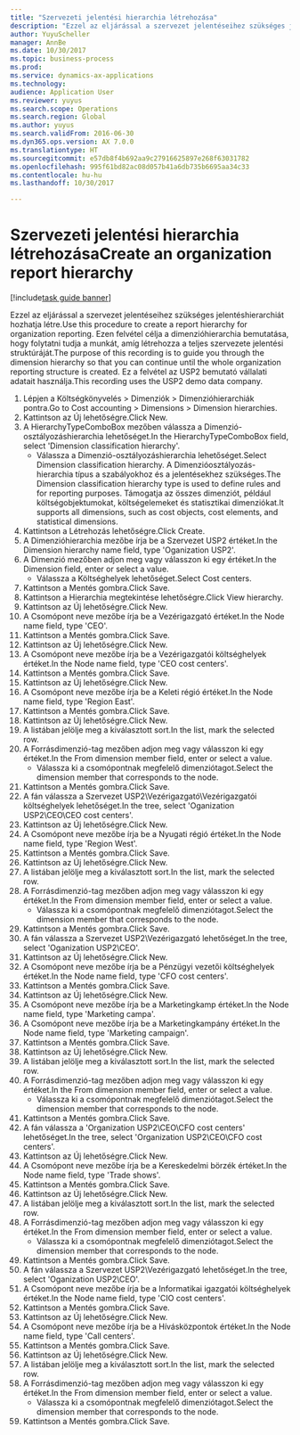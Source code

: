 ```yaml
--- 
title: "Szervezeti jelentési hierarchia létrehozása"
description: "Ezzel az eljárással a szervezet jelentéseihez szükséges jelentéshierarchiát hozhatja létre."
author: YuyuScheller
manager: AnnBe
ms.date: 10/30/2017
ms.topic: business-process
ms.prod: 
ms.service: dynamics-ax-applications
ms.technology: 
audience: Application User
ms.reviewer: yuyus
ms.search.scope: Operations
ms.search.region: Global
ms.author: yuyus
ms.search.validFrom: 2016-06-30
ms.dyn365.ops.version: AX 7.0.0
ms.translationtype: HT
ms.sourcegitcommit: e57db8f4b692aa9c27916625897e268f63031782
ms.openlocfilehash: 995f61bd82ac08d057b41a6db735b6695aa34c33
ms.contentlocale: hu-hu
ms.lasthandoff: 10/30/2017

---
```

# <a name="create-an-organization-report-hierarchy"></a><span data-ttu-id="0387a-103">Szervezeti jelentési hierarchia létrehozása</span><span class="sxs-lookup"><span data-stu-id="0387a-103">Create an organization report hierarchy</span></span>

[!include[task guide banner](../../includes/task-guide-banner.md)]

<span data-ttu-id="0387a-104">Ezzel az eljárással a szervezet jelentéseihez szükséges jelentéshierarchiát hozhatja létre.</span><span class="sxs-lookup"><span data-stu-id="0387a-104">Use this procedure to create a report hierarchy for organization reporting.</span></span> <span data-ttu-id="0387a-105">Ezen felvétel célja a dimenzióhierarchia bemutatása, hogy folytatni tudja a munkát, amíg létrehozza a teljes szervezete jelentési struktúráját.</span><span class="sxs-lookup"><span data-stu-id="0387a-105">The purpose of this recording is to guide you through the dimension hierarchy so that you can continue until the whole organization reporting structure is created.</span></span> <span data-ttu-id="0387a-106">Ez a felvétel az USP2 bemutató vállalati adatait használja.</span><span class="sxs-lookup"><span data-stu-id="0387a-106">This recording uses the USP2 demo data company.</span></span>

1. <span data-ttu-id="0387a-107">Lépjen a Költségkönyvelés > Dimenziók > Dimenzióhierarchiák pontra.</span><span class="sxs-lookup"><span data-stu-id="0387a-107">Go to Cost accounting > Dimensions > Dimension hierarchies.</span></span>
2. <span data-ttu-id="0387a-108">Kattintson az Új lehetőségre.</span><span class="sxs-lookup"><span data-stu-id="0387a-108">Click New.</span></span>
3. <span data-ttu-id="0387a-109">A HierarchyTypeComboBox mezőben válassza a Dimenzió-osztályozáshierarchia lehetőséget.</span><span class="sxs-lookup"><span data-stu-id="0387a-109">In the HierarchyTypeComboBox field, select 'Dimension classification hierarchy'.</span></span>
    * <span data-ttu-id="0387a-110">Válassza a Dimenzió-osztályozáshierarchia lehetőséget.</span><span class="sxs-lookup"><span data-stu-id="0387a-110">Select Dimension classification hierarchy.</span></span> <span data-ttu-id="0387a-111">A Dimenzióosztályozás-hierarchia típus a szabályokhoz és a jelentésekhez szükséges.</span><span class="sxs-lookup"><span data-stu-id="0387a-111">The Dimension classification hierarchy type is used to define rules and for reporting purposes.</span></span> <span data-ttu-id="0387a-112">Támogatja az összes dimenziót, például költségobjektumokat, költségelemeket és statisztikai dimenziókat.</span><span class="sxs-lookup"><span data-stu-id="0387a-112">It supports all dimensions, such as cost objects, cost elements, and statistical dimensions.</span></span>  
4. <span data-ttu-id="0387a-113">Kattintson a Létrehozás lehetőségre.</span><span class="sxs-lookup"><span data-stu-id="0387a-113">Click Create.</span></span>
5. <span data-ttu-id="0387a-114">A Dimenzióhierarchia mezőbe írja be a Szervezet USP2 értéket.</span><span class="sxs-lookup"><span data-stu-id="0387a-114">In the Dimension hierarchy name field, type 'Oganization USP2'.</span></span>
6. <span data-ttu-id="0387a-115">A Dimenzió mezőben adjon meg vagy válasszon ki egy értéket.</span><span class="sxs-lookup"><span data-stu-id="0387a-115">In the Dimension field, enter or select a value.</span></span>
    * <span data-ttu-id="0387a-116">Válassza a Költséghelyek lehetőséget.</span><span class="sxs-lookup"><span data-stu-id="0387a-116">Select Cost centers.</span></span>  
7. <span data-ttu-id="0387a-117">Kattintson a Mentés gombra.</span><span class="sxs-lookup"><span data-stu-id="0387a-117">Click Save.</span></span>
8. <span data-ttu-id="0387a-118">Kattintson a Hierarchia megtekintése lehetőségre.</span><span class="sxs-lookup"><span data-stu-id="0387a-118">Click View hierarchy.</span></span>
9. <span data-ttu-id="0387a-119">Kattintson az Új lehetőségre.</span><span class="sxs-lookup"><span data-stu-id="0387a-119">Click New.</span></span>
10. <span data-ttu-id="0387a-120">A Csomópont neve mezőbe írja be a Vezérigazgató értéket.</span><span class="sxs-lookup"><span data-stu-id="0387a-120">In the Node name field, type 'CEO'.</span></span>
11. <span data-ttu-id="0387a-121">Kattintson a Mentés gombra.</span><span class="sxs-lookup"><span data-stu-id="0387a-121">Click Save.</span></span>
12. <span data-ttu-id="0387a-122">Kattintson az Új lehetőségre.</span><span class="sxs-lookup"><span data-stu-id="0387a-122">Click New.</span></span>
13. <span data-ttu-id="0387a-123">A Csomópont neve mezőbe írja be a Vezérigazgatói költséghelyek értéket.</span><span class="sxs-lookup"><span data-stu-id="0387a-123">In the Node name field, type 'CEO cost centers'.</span></span>
14. <span data-ttu-id="0387a-124">Kattintson a Mentés gombra.</span><span class="sxs-lookup"><span data-stu-id="0387a-124">Click Save.</span></span>
15. <span data-ttu-id="0387a-125">Kattintson az Új lehetőségre.</span><span class="sxs-lookup"><span data-stu-id="0387a-125">Click New.</span></span>
16. <span data-ttu-id="0387a-126">A Csomópont neve mezőbe írja be a Keleti régió értéket.</span><span class="sxs-lookup"><span data-stu-id="0387a-126">In the Node name field, type 'Region East'.</span></span>
17. <span data-ttu-id="0387a-127">Kattintson a Mentés gombra.</span><span class="sxs-lookup"><span data-stu-id="0387a-127">Click Save.</span></span>
18. <span data-ttu-id="0387a-128">Kattintson az Új lehetőségre.</span><span class="sxs-lookup"><span data-stu-id="0387a-128">Click New.</span></span>
19. <span data-ttu-id="0387a-129">A listában jelölje meg a kiválasztott sort.</span><span class="sxs-lookup"><span data-stu-id="0387a-129">In the list, mark the selected row.</span></span>
20. <span data-ttu-id="0387a-130">A Forrásdimenzió-tag mezőben adjon meg vagy válasszon ki egy értéket.</span><span class="sxs-lookup"><span data-stu-id="0387a-130">In the From dimension member field, enter or select a value.</span></span>
    * <span data-ttu-id="0387a-131">Válassza ki a csomópontnak megfelelő dimenziótagot.</span><span class="sxs-lookup"><span data-stu-id="0387a-131">Select the dimension member that corresponds to the node.</span></span>  
21. <span data-ttu-id="0387a-132">Kattintson a Mentés gombra.</span><span class="sxs-lookup"><span data-stu-id="0387a-132">Click Save.</span></span>
22. <span data-ttu-id="0387a-133">A fán válassza a Szervezet USP2\Vezérigazgató\Vezérigazgatói költséghelyek lehetőséget.</span><span class="sxs-lookup"><span data-stu-id="0387a-133">In the tree, select 'Oganization USP2\CEO\CEO cost centers'.</span></span>
23. <span data-ttu-id="0387a-134">Kattintson az Új lehetőségre.</span><span class="sxs-lookup"><span data-stu-id="0387a-134">Click New.</span></span>
24. <span data-ttu-id="0387a-135">A Csomópont neve mezőbe írja be a Nyugati régió értéket.</span><span class="sxs-lookup"><span data-stu-id="0387a-135">In the Node name field, type 'Region West'.</span></span>
25. <span data-ttu-id="0387a-136">Kattintson a Mentés gombra.</span><span class="sxs-lookup"><span data-stu-id="0387a-136">Click Save.</span></span>
26. <span data-ttu-id="0387a-137">Kattintson az Új lehetőségre.</span><span class="sxs-lookup"><span data-stu-id="0387a-137">Click New.</span></span>
27. <span data-ttu-id="0387a-138">A listában jelölje meg a kiválasztott sort.</span><span class="sxs-lookup"><span data-stu-id="0387a-138">In the list, mark the selected row.</span></span>
28. <span data-ttu-id="0387a-139">A Forrásdimenzió-tag mezőben adjon meg vagy válasszon ki egy értéket.</span><span class="sxs-lookup"><span data-stu-id="0387a-139">In the From dimension member field, enter or select a value.</span></span>
    * <span data-ttu-id="0387a-140">Válassza ki a csomópontnak megfelelő dimenziótagot.</span><span class="sxs-lookup"><span data-stu-id="0387a-140">Select the dimension member that corresponds to the node.</span></span>  
29. <span data-ttu-id="0387a-141">Kattintson a Mentés gombra.</span><span class="sxs-lookup"><span data-stu-id="0387a-141">Click Save.</span></span>
30. <span data-ttu-id="0387a-142">A fán válassza a Szervezet USP2\Vezérigazgató lehetőséget.</span><span class="sxs-lookup"><span data-stu-id="0387a-142">In the tree, select 'Oganization USP2\CEO'.</span></span>
31. <span data-ttu-id="0387a-143">Kattintson az Új lehetőségre.</span><span class="sxs-lookup"><span data-stu-id="0387a-143">Click New.</span></span>
32. <span data-ttu-id="0387a-144">A Csomópont neve mezőbe írja be a Pénzügyi vezetői költséghelyek értéket.</span><span class="sxs-lookup"><span data-stu-id="0387a-144">In the Node name field, type 'CFO cost centers'.</span></span>
33. <span data-ttu-id="0387a-145">Kattintson a Mentés gombra.</span><span class="sxs-lookup"><span data-stu-id="0387a-145">Click Save.</span></span>
34. <span data-ttu-id="0387a-146">Kattintson az Új lehetőségre.</span><span class="sxs-lookup"><span data-stu-id="0387a-146">Click New.</span></span>
35. <span data-ttu-id="0387a-147">A Csomópont neve mezőbe írja be a Marketingkamp értéket.</span><span class="sxs-lookup"><span data-stu-id="0387a-147">In the Node name field, type 'Marketing campa'.</span></span>
36. <span data-ttu-id="0387a-148">A Csomópont neve mezőbe írja be a Marketingkampány értéket.</span><span class="sxs-lookup"><span data-stu-id="0387a-148">In the Node name field, type 'Marketing campaign'.</span></span>
37. <span data-ttu-id="0387a-149">Kattintson a Mentés gombra.</span><span class="sxs-lookup"><span data-stu-id="0387a-149">Click Save.</span></span>
38. <span data-ttu-id="0387a-150">Kattintson az Új lehetőségre.</span><span class="sxs-lookup"><span data-stu-id="0387a-150">Click New.</span></span>
39. <span data-ttu-id="0387a-151">A listában jelölje meg a kiválasztott sort.</span><span class="sxs-lookup"><span data-stu-id="0387a-151">In the list, mark the selected row.</span></span>
40. <span data-ttu-id="0387a-152">A Forrásdimenzió-tag mezőben adjon meg vagy válasszon ki egy értéket.</span><span class="sxs-lookup"><span data-stu-id="0387a-152">In the From dimension member field, enter or select a value.</span></span>
    * <span data-ttu-id="0387a-153">Válassza ki a csomópontnak megfelelő dimenziótagot.</span><span class="sxs-lookup"><span data-stu-id="0387a-153">Select the dimension member that corresponds to the node.</span></span>  
41. <span data-ttu-id="0387a-154">Kattintson a Mentés gombra.</span><span class="sxs-lookup"><span data-stu-id="0387a-154">Click Save.</span></span>
42. <span data-ttu-id="0387a-155">A fán válassza a 'Organization USP2\CEO\CFO cost centers' lehetőséget.</span><span class="sxs-lookup"><span data-stu-id="0387a-155">In the tree, select 'Organization USP2\CEO\CFO cost centers'.</span></span>
43. <span data-ttu-id="0387a-156">Kattintson az Új lehetőségre.</span><span class="sxs-lookup"><span data-stu-id="0387a-156">Click New.</span></span>
44. <span data-ttu-id="0387a-157">A Csomópont neve mezőbe írja be a Kereskedelmi börzék értéket.</span><span class="sxs-lookup"><span data-stu-id="0387a-157">In the Node name field, type 'Trade shows'.</span></span>
45. <span data-ttu-id="0387a-158">Kattintson a Mentés gombra.</span><span class="sxs-lookup"><span data-stu-id="0387a-158">Click Save.</span></span>
46. <span data-ttu-id="0387a-159">Kattintson az Új lehetőségre.</span><span class="sxs-lookup"><span data-stu-id="0387a-159">Click New.</span></span>
47. <span data-ttu-id="0387a-160">A listában jelölje meg a kiválasztott sort.</span><span class="sxs-lookup"><span data-stu-id="0387a-160">In the list, mark the selected row.</span></span>
48. <span data-ttu-id="0387a-161">A Forrásdimenzió-tag mezőben adjon meg vagy válasszon ki egy értéket.</span><span class="sxs-lookup"><span data-stu-id="0387a-161">In the From dimension member field, enter or select a value.</span></span>
    * <span data-ttu-id="0387a-162">Válassza ki a csomópontnak megfelelő dimenziótagot.</span><span class="sxs-lookup"><span data-stu-id="0387a-162">Select the dimension member that corresponds to the node.</span></span>  
49. <span data-ttu-id="0387a-163">Kattintson a Mentés gombra.</span><span class="sxs-lookup"><span data-stu-id="0387a-163">Click Save.</span></span>
50. <span data-ttu-id="0387a-164">A fán válassza a Szervezet USP2\Vezérigazgató lehetőséget.</span><span class="sxs-lookup"><span data-stu-id="0387a-164">In the tree, select 'Oganization USP2\CEO'.</span></span>
51. <span data-ttu-id="0387a-165">A Csomópont neve mezőbe írja be a Informatikai igazgatói költséghelyek értéket.</span><span class="sxs-lookup"><span data-stu-id="0387a-165">In the Node name field, type 'CIO cost centers'.</span></span>
52. <span data-ttu-id="0387a-166">Kattintson a Mentés gombra.</span><span class="sxs-lookup"><span data-stu-id="0387a-166">Click Save.</span></span>
53. <span data-ttu-id="0387a-167">Kattintson az Új lehetőségre.</span><span class="sxs-lookup"><span data-stu-id="0387a-167">Click New.</span></span>
54. <span data-ttu-id="0387a-168">A Csomópont neve mezőbe írja be a Hívásközpontok értéket.</span><span class="sxs-lookup"><span data-stu-id="0387a-168">In the Node name field, type 'Call centers'.</span></span>
55. <span data-ttu-id="0387a-169">Kattintson a Mentés gombra.</span><span class="sxs-lookup"><span data-stu-id="0387a-169">Click Save.</span></span>
56. <span data-ttu-id="0387a-170">Kattintson az Új lehetőségre.</span><span class="sxs-lookup"><span data-stu-id="0387a-170">Click New.</span></span>
57. <span data-ttu-id="0387a-171">A listában jelölje meg a kiválasztott sort.</span><span class="sxs-lookup"><span data-stu-id="0387a-171">In the list, mark the selected row.</span></span>
58. <span data-ttu-id="0387a-172">A Forrásdimenzió-tag mezőben adjon meg vagy válasszon ki egy értéket.</span><span class="sxs-lookup"><span data-stu-id="0387a-172">In the From dimension member field, enter or select a value.</span></span>
    * <span data-ttu-id="0387a-173">Válassza ki a csomópontnak megfelelő dimenziótagot.</span><span class="sxs-lookup"><span data-stu-id="0387a-173">Select the dimension member that corresponds to the node.</span></span>  
59. <span data-ttu-id="0387a-174">Kattintson a Mentés gombra.</span><span class="sxs-lookup"><span data-stu-id="0387a-174">Click Save.</span></span>


